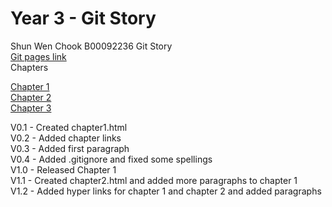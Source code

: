 # Year 3 - Git Story
Shun Wen Chook
B00092236
Git Story
<br>
<a href="https://shunwenchook.github.io/year3-story-2018/"> Git pages link </a>
<br>
Chapters

[Chapter 1](chapter1.html) <br>
[Chapter 2](chapter2.html) <br>
[Chapter 3](chapter3.html) <br>

V0.1 - Created chapter1.html <br>
V0.2 - Added chapter links <br>
V0.3 - Added first paragraph <br>
V0.4 - Added .gitignore and fixed some spellings <br>
V1.0 - Released Chapter 1 <br>
V1.1 - Created chapter2.html and added more paragraphs to chapter 1 <br>
V1.2 - Added hyper links for chapter 1 and chapter 2 and added paragraphs <br>